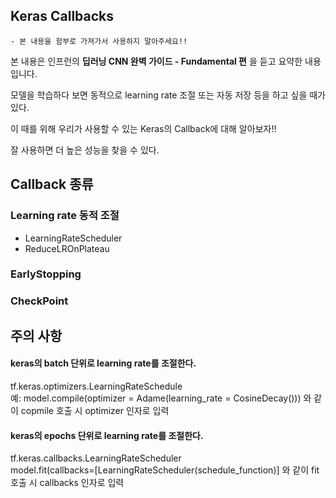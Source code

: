 ## Keras Callbacks

    - 본 내용을 함부로 가져가서 사용하지 말아주세요!!
  
 본 내용은 인프런의 **딥러닝 CNN 완벽 가이드 - Fundamental 편** 을 듣고 요약한 내용입니다.


모델을 학습하다 보면 동적으로 learning rate 조절 또는 자동 저장 등을 하고 싶을 때가 있다.

이 때를 위해 우리가 사용할 수 있는 Keras의 Callback에 대해 알아보자!!

잘 사용하면 더 높은 성능을 찾을 수 있다. 

## Callback 종류
### Learning rate 동적 조절
- LearningRateScheduler
- ReduceLROnPlateau 


### EarlyStopping



### CheckPoint



## 주의 사항

#### keras의 batch 단위로 learning rate를 조절한다.
tf.keras.optimizers.LearningRateSchedule  
예: model.compile(optimizer = Adame(learning_rate = CosineDecay()))  와 같이 copmile 호출 시 optimizer 인자로 입력  

#### keras의 epochs 단위로 learning rate를 조절한다.
tf.keras.callbacks.LearningRateScheduler  
model.fit(callbacks=[LearningRateScheduler(schedule_function)] 와 같이 fit 호출 시 callbacks 인자로 입력  
